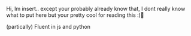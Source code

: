 Hi, Im insert.. except your probably already know that, I dont really know what to put here but your pretty cool for reading this :)

(partically) Fluent in js and python
